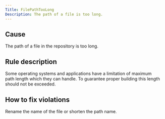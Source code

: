 ```yaml
---
Title: FilePathTooLong
Description: The path of a file is too long.
---
```


<?# Table Class=table HeaderRows=0 ?>
<?*
"Rule Id" FilePathTooLong
Priority Warning
"Available in" "0.7.3 or higher"
?>
<?#/ Table ?>

## Cause

The path of a file in the repository is too long.

## Rule description

Some operating systems and applications have a limitation of maximum path length which they can handle.
To guarantee proper building this length should not be exceeded.

## How to fix violations

Rename the name of the file or shorten the path name.
